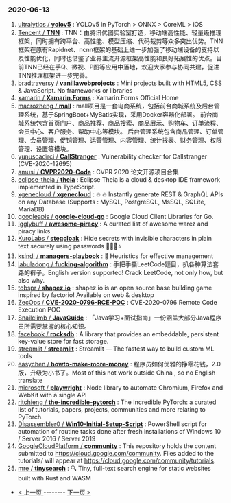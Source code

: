### 2020-06-13 
1. [
        ultralytics /
**yolov5**](https://github.com/ultralytics/yolov5) : YOLOv5 in PyTorch > ONNX > CoreML > iOS
1. [
        Tencent /
**TNN**](https://github.com/Tencent/TNN) : TNN：由腾讯优图实验室打造，移动端高性能、轻量级推理框架，同时拥有跨平台、高性能、模型压缩、代码裁剪等众多突出优势。TNN框架在原有Rapidnet、ncnn框架的基础上进一步加强了移动端设备的支持以及性能优化，同时也借鉴了业界主流开源框架高性能和良好拓展性的优点。目前TNN已经在手Q、微视、P图等应用中落地，欢迎大家参与协同共建，促进TNN推理框架进一步完善。
1. [
        bradtraversy /
**vanillawebprojects**](https://github.com/bradtraversy/vanillawebprojects) : Mini projects built with HTML5, CSS & JavaScript. No frameworks or libraries
1. [
        xamarin /
**Xamarin.Forms**](https://github.com/xamarin/Xamarin.Forms) : Xamarin.Forms Official Home
1. [
        macrozheng /
**mall**](https://github.com/macrozheng/mall) : mall项目是一套电商系统，包括前台商城系统及后台管理系统，基于SpringBoot+MyBatis实现，采用Docker容器化部署。 前台商城系统包含首页门户、商品推荐、商品搜索、商品展示、购物车、订单流程、会员中心、客户服务、帮助中心等模块。 后台管理系统包含商品管理、订单管理、会员管理、促销管理、运营管理、内容管理、统计报表、财务管理、权限管理、设置等模块。
1. [
        yunuscadirci /
**CallStranger**](https://github.com/yunuscadirci/CallStranger) : Vulnerability checker for Callstranger (CVE-2020-12695)
1. [
        amusi /
**CVPR2020-Code**](https://github.com/amusi/CVPR2020-Code) : CVPR 2020 论文开源项目合集
1. [
        eclipse-theia /
**theia**](https://github.com/eclipse-theia/theia) : Eclipse Theia is a cloud & desktop IDE framework implemented in TypeScript.
1. [
        xgenecloud /
**xgenecloud**](https://github.com/xgenecloud/xgenecloud) : 🔥 🔥 Instantly generate REST & GraphQL APIs on any Database (Supports : MySQL, PostgreSQL, MsSQL, SQLite, MariaDB)
1. [
        googleapis /
**google-cloud-go**](https://github.com/googleapis/google-cloud-go) : Google Cloud Client Libraries for Go.
1. [
        Igglybuff /
**awesome-piracy**](https://github.com/Igglybuff/awesome-piracy) : A curated list of awesome warez and piracy links
1. [
        KuroLabs /
**stegcloak**](https://github.com/KuroLabs/stegcloak) : Hide secrets with invisible characters in plain text securely using passwords 🧙🏻‍♂️⭐
1. [
        ksindi /
**managers-playbook**](https://github.com/ksindi/managers-playbook) : 📖 Heuristics for effective management
1. [
        labuladong /
**fucking-algorithm**](https://github.com/labuladong/fucking-algorithm) : 手把手撕LeetCode题目，扒各种算法套路的裤子。English version supported! Crack LeetCode, not only how, but also why.
1. [
        tobspr /
**shapez.io**](https://github.com/tobspr/shapez.io) : shapez.io is an open source base building game inspired by factorio! Available on web & desktop
1. [
        ZecOps /
**CVE-2020-0796-RCE-POC**](https://github.com/ZecOps/CVE-2020-0796-RCE-POC) : CVE-2020-0796 Remote Code Execution POC
1. [
        Snailclimb /
**JavaGuide**](https://github.com/Snailclimb/JavaGuide) : 「Java学习+面试指南」一份涵盖大部分Java程序员所需要掌握的核心知识。
1. [
        facebook /
**rocksdb**](https://github.com/facebook/rocksdb) : A library that provides an embeddable, persistent key-value store for fast storage.
1. [
        streamlit /
**streamlit**](https://github.com/streamlit/streamlit) : Streamlit — The fastest way to build custom ML tools
1. [
        easychen /
**howto-make-more-money**](https://github.com/easychen/howto-make-more-money) : 程序员如何优雅的挣零花钱，2.0版，升级为小书了。Most of this not work outside China , so no English translate
1. [
        microsoft /
**playwright**](https://github.com/microsoft/playwright) : Node library to automate Chromium, Firefox and WebKit with a single API
1. [
        ritchieng /
**the-incredible-pytorch**](https://github.com/ritchieng/the-incredible-pytorch) : The Incredible PyTorch: a curated list of tutorials, papers, projects, communities and more relating to PyTorch.
1. [
        Disassembler0 /
**Win10-Initial-Setup-Script**](https://github.com/Disassembler0/Win10-Initial-Setup-Script) : PowerShell script for automation of routine tasks done after fresh installations of Windows 10 / Server 2016 / Server 2019
1. [
        GoogleCloudPlatform /
**community**](https://github.com/GoogleCloudPlatform/community) : This repository holds the content submitted to https://cloud.google.com/community. Files added to the tutorials/ will appear at https://cloud.google.com/community/tutorials.
1. [
        mre /
**tinysearch**](https://github.com/mre/tinysearch) : 🔍 Tiny, full-text search engine for static websites built with Rust and WASM 

- [ < 上一页 ](https://github.com/able8/github-trending-daily-record/blob/master/2020-06-12.md) -------- [ 下一页 > ](https://github.com/able8/github-trending-daily-record/blob/master/2020-06-14.md)
